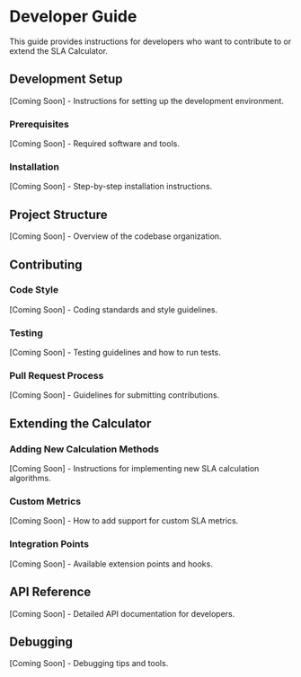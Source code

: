 # Developer Guide

This guide provides instructions for developers who want to contribute to or extend the SLA Calculator.

## Development Setup

[Coming Soon] - Instructions for setting up the development environment.

### Prerequisites

[Coming Soon] - Required software and tools.

### Installation

[Coming Soon] - Step-by-step installation instructions.

## Project Structure

[Coming Soon] - Overview of the codebase organization.

## Contributing

### Code Style

[Coming Soon] - Coding standards and style guidelines.

### Testing

[Coming Soon] - Testing guidelines and how to run tests.

### Pull Request Process

[Coming Soon] - Guidelines for submitting contributions.

## Extending the Calculator

### Adding New Calculation Methods

[Coming Soon] - Instructions for implementing new SLA calculation algorithms.

### Custom Metrics

[Coming Soon] - How to add support for custom SLA metrics.

### Integration Points

[Coming Soon] - Available extension points and hooks.

## API Reference

[Coming Soon] - Detailed API documentation for developers.

## Debugging

[Coming Soon] - Debugging tips and tools.